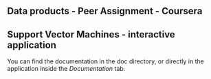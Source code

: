 ## Data products - Peer Assignment - Coursera
## Support Vector Machines - interactive application

You can find the documentation in the doc directory, or directly in the 
application inside the _Documentation_ tab.
